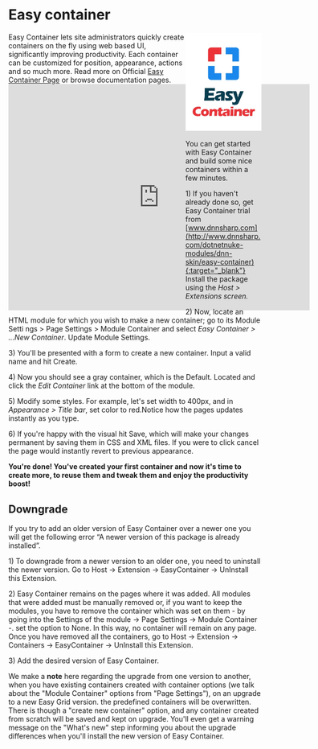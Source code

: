 # Easy container

<div style="float: left; max-width: 70%;">
Easy Container lets site administrators quickly create containers on the fly using web based UI, significantly improving productivity. Each container can be customized for position, appearance, actions and so much more.
Read more on Official <a href="http://www.dnnsharp.com/dotnetnuke-modules/dnn-skin/easy-container" target="_blank">Easy Container Page</a> or browse documentation pages.
<iframe width="600" height="450" src="https://www.youtube.com/embed/stNzELb1dgM" frameborder="0" allow="autoplay; encrypted-media" allowfullscreen></iframe>
</div>
<img style="max-width: 30%" src="\easy-container\assets\easy-container-300x388w.jpg" />
<br>

You can get started with Easy Container and build some nice containers within a few minutes.

1\) If you haven't already done so, get Easy Container trial from [www.dnnsharp.com](http://www.dnnsharp.com/dotnetnuke-modules/dnn-skin/easy-container){:target="_blank"} Install the package using the _Host > Extensions screen._

2\) Now, locate an HTML module for which you wish to make a new container; go to its Module Setti ngs > Page Settings > Module Container and select _Easy Container > ...New Container_. Update Module Settings.

3\) You'll be presented with a form to create a new container. Input a valid name and hit Create.

4\) Now you should see a gray container, which is the Default. Located and click the _Edit Container_ link at the bottom of the module.

5\) Modify some styles. For example, let's set width to 400px, and in _Appearance  > Title bar_, set color to red.Notice how the pages updates instantly as you type.

6\) If you're happy with the visual hit Save, which will make your changes permanent by saving them in CSS and XML files. If you were to click cancel the page would instantly revert to previous appearance.

**You're done! You've created your first container and now it's time to create more, to reuse them and tweak them and enjoy the productivity boost!**

## Downgrade

If you try to add an older version of Easy Container over a newer one you will get the following error “A newer version of this package is already installed”.

1\) To downgrade from a newer version to an older one, you need to uninstall the newer version. Go to Host -> Extension -> EasyContainer -> UnInstall this Extension. 

2\) Easy Container remains on the pages where it was added. All modules that were added must be manually removed or, if you want to keep the modules, you have to remove the container which was set on them - by going into the Settings of the module -> Page Settings -> Module Container -. set the option to None. In this way, no container will remain on any page. Once you have removed all the containers, go to Host -> Extension -> Containers -> EasyContainer -> UnInstall this Extension.

3\) Add the desired version of Easy Container.

We make a **note** here regarding the upgrade from one version to another, when you have existing containers created with container options (we talk about the "Module Container" options from "Page Settings"), on an upgrade to a new Easy Grid version. the predefined containers will be overwritten. There is though a "create new container" option, and any container created from scratch will be saved and kept on upgrade. You'll even get a warning message on the "What's new" step informing you about the upgrade differences when you'll install the new version of Easy Container.
